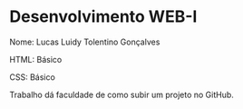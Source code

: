# Desenvolvimento WEB-I

Nome: Lucas Luidy Tolentino Gonçalves

HTML: Básico

CSS: Básico

Trabalho dá faculdade de como subir um projeto no GitHub.
